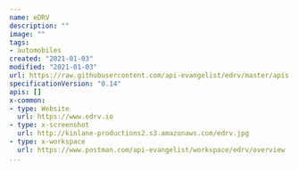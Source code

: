 ```yaml
---
name: eDRV
description: ""
image: ""
tags:
- automobiles
created: "2021-01-03"
modified: "2021-01-03"
url: https://raw.githubusercontent.com/api-evangelist/edrv/master/apis.json
specificationVersion: "0.14"
apis: []
x-common:
- type: Website
  url: https://www.edrv.io
- type: x-screenshot
  url: http://kinlane-productions2.s3.amazonaws.com/edrv.jpg
- type: x-workspace
  url: https://www.postman.com/api-evangelist/workspace/edrv/overview
...
```

